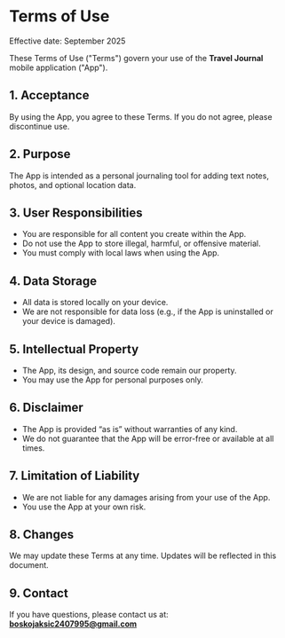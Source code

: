 # Terms of Use

Effective date: September 2025

These Terms of Use ("Terms") govern your use of the **Travel Journal** mobile application ("App").

## 1. Acceptance
By using the App, you agree to these Terms. If you do not agree, please discontinue use.

## 2. Purpose
The App is intended as a personal journaling tool for adding text notes, photos, and optional location data.

## 3. User Responsibilities
- You are responsible for all content you create within the App.
- Do not use the App to store illegal, harmful, or offensive material.
- You must comply with local laws when using the App.

## 4. Data Storage
- All data is stored locally on your device.
- We are not responsible for data loss (e.g., if the App is uninstalled or your device is damaged).

## 5. Intellectual Property
- The App, its design, and source code remain our property.
- You may use the App for personal purposes only.

## 6. Disclaimer
- The App is provided “as is” without warranties of any kind.
- We do not guarantee that the App will be error-free or available at all times.

## 7. Limitation of Liability
- We are not liable for any damages arising from your use of the App.
- You use the App at your own risk.

## 8. Changes
We may update these Terms at any time. Updates will be reflected in this document.

## 9. Contact
If you have questions, please contact us at: **boskojaksic2407995@gmail.com**

